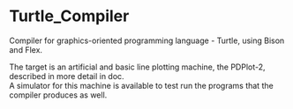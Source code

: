 # Turtle_Compiler
Compiler for graphics-oriented programming language - Turtle, using Bison and Flex.

The target is an artificial and basic line plotting machine, the PDPlot-2, described in more detail in doc.  
A simulator for this machine is available to test run the programs that the compiler produces as well.
